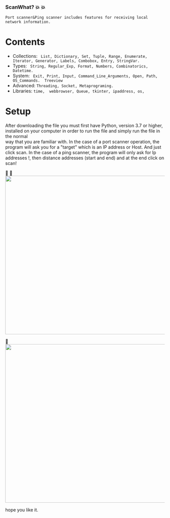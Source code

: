 ### ScanWhat? :boom: :boom: 
    Port scanner&Ping scanner includes features for receiving local network information. 

# Contents

*  Collections: ` List, Dictionary, Set, Tuple, Range, Enumerate, Iterator, Generator, Labels, Combobox, Entry, StringVar.`
*  Types: ` String, Regular_Exp, Format, Numbers, Combinatorics, Datetime.`
*  System: ` Exit, Print, Input, Command_Line_Arguments, Open, Path, OS_Commands.  Treeview`
*  Advanced: `Threading, Socket, Metaprograming. `
*  Libraries: `time,  webbrowser, Queue, tkinter, ipaddress, os,`


# Setup
 After downloading the file you must first have Python, version 3.7 or higher, installed on your computer in order to run the file and simply run the file in the normal   
 way that you are familiar with.
 In the case of a port scanner operation, the program will ask you for a "target" which is an IP address or Host. And just click scan.
 In the case of a ping scanner, the program will only ask for Ip addresses !, then distance addresses (start and end) and at the end click on scan!

:dart: 
:space_invader:
<img src=https://user-images.githubusercontent.com/57037365/114308128-69ec0680-9aeb-11eb-89d1-6fe166e2f3e4.jpg width="600" height="500">


:ghost:
<img src=https://user-images.githubusercontent.com/57037365/114308391-76249380-9aec-11eb-9952-d07982ddbcf8.jpg width="600" height="500">



hope you like it. 
